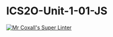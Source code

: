 # ICS2O-Unit-1-01-JS
[![Mr Coxall's Super Linter](https://github.com/darcy-murphy/ICS2O-Unit-1-01-JS/workflows/Mr%20Coxall's%20Super%20Linter/badge.svg)](https:/github.com/darcy-murphy/ICS2O-Unit-1-01-JS/actions/)
